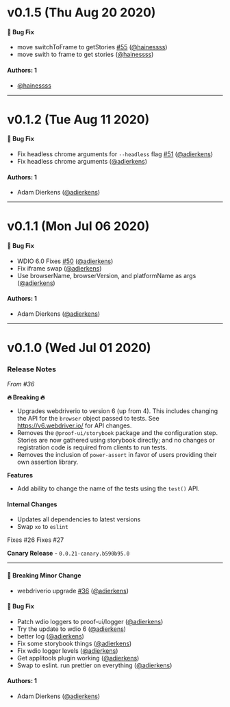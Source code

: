 # v0.1.5 (Thu Aug 20 2020)

#### 🐛 Bug Fix

- move switchToFrame to getStories [#55](https://github.com/intuit/proof/pull/55) ([@hainessss](https://github.com/hainessss))
- move swith to frame to get stories ([@hainessss](https://github.com/hainessss))

#### Authors: 1

- [@hainessss](https://github.com/hainessss)

---

# v0.1.2 (Tue Aug 11 2020)

#### 🐛 Bug Fix

- Fix headless chrome arguments for `--headless` flag [#51](https://github.com/intuit/proof/pull/51) ([@adierkens](https://github.com/adierkens))
- Fix headless chrome arguments ([@adierkens](https://github.com/adierkens))

#### Authors: 1

- Adam Dierkens ([@adierkens](https://github.com/adierkens))

---

# v0.1.1 (Mon Jul 06 2020)

#### 🐛 Bug Fix

- WDIO 6.0 Fixes [#50](https://github.com/intuit/proof/pull/50) ([@adierkens](https://github.com/adierkens))
- Fix iframe swap ([@adierkens](https://github.com/adierkens))
- Use browserName, browserVersion, and platformName as args ([@adierkens](https://github.com/adierkens))

#### Authors: 1

- Adam Dierkens ([@adierkens](https://github.com/adierkens))

---

# v0.1.0 (Wed Jul 01 2020)

### Release Notes

_From #36_

**🔥 Breaking 🔥**
* Upgrades webdriverio to version 6 (up from 4). This includes changing the API for the `browser` object passed to tests. See https://v6.webdriver.io/ for API changes. 
* Removes the `@proof-ui/storybook` package and the configuration step. Stories are now gathered using storybook directly; and no changes or registration code is required from clients to run tests.
* Removes the inclusion of `power-assert` in favor of users providing their own assertion library. 

**Features**

* Add ability to change the name of the tests using the `test()` API. 


#### Internal Changes

- Updates all dependencies to latest versions
- Swap `xo` to `eslint`

Fixes #26 
Fixes #27

**Canary Release** - `0.0.21-canary.b590b95.0`

---

#### 🔨 Breaking Minor Change

- webdriverio upgrade [#36](https://github.com/intuit/proof/pull/36) ([@adierkens](https://github.com/adierkens))

#### 🐛 Bug Fix

- Patch wdio loggers to proof-ui/logger ([@adierkens](https://github.com/adierkens))
- Try the update to wdio 6 ([@adierkens](https://github.com/adierkens))
- better log ([@adierkens](https://github.com/adierkens))
- Fix some storybook things ([@adierkens](https://github.com/adierkens))
- Fix wdio logger levels ([@adierkens](https://github.com/adierkens))
- Get applitools plugin working ([@adierkens](https://github.com/adierkens))
- Swap to eslint. run prettier on everything ([@adierkens](https://github.com/adierkens))

#### Authors: 1

- Adam Dierkens ([@adierkens](https://github.com/adierkens))
